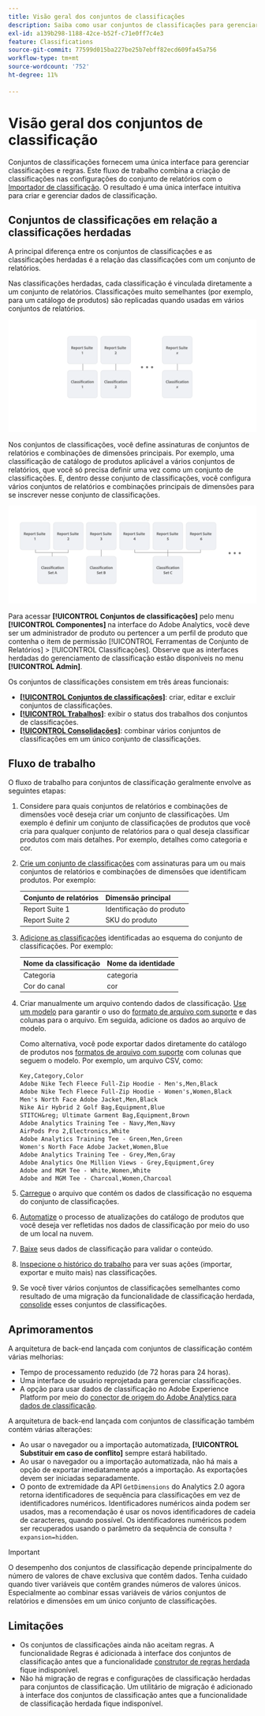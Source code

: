 ```yaml
---
title: Visão geral dos conjuntos de classificações
description: Saiba como usar conjuntos de classificações para gerenciar dados de classificação. Entenda como os conjuntos de classificações diferem das classificações herdadas.
exl-id: a139b298-1188-42ce-b52f-c71e0ff7c4e3
feature: Classifications
source-git-commit: 77599d015ba227be25b7ebff82ecd609fa45a756
workflow-type: tm+mt
source-wordcount: '752'
ht-degree: 11%

---
```


# Visão geral dos conjuntos de classificação

Conjuntos de classificações fornecem uma única interface para gerenciar classificações e regras. Este fluxo de trabalho combina a criação de classificações nas configurações do conjunto de relatórios com o [Importador de classificação](/help/components/classifications/sets/manage/set-manager.md). O resultado é uma única interface intuitiva para criar e gerenciar dados de classificação.


## Conjuntos de classificações em relação a classificações herdadas

A principal diferença entre os conjuntos de classificações e as classificações herdadas é a relação das classificações com um conjunto de relatórios.

Nas classificações herdadas, cada classificação é vinculada diretamente a um conjunto de relatórios. Classificações muito semelhantes (por exemplo, para um catálogo de produtos) são replicadas quando usadas em vários conjuntos de relatórios.

![Classificação herdada](manage/assets/classifications-legacy.svg)

Nos conjuntos de classificações, você define assinaturas de conjuntos de relatórios e combinações de dimensões principais. Por exemplo, uma classificação de catálogo de produtos aplicável a vários conjuntos de relatórios, que você só precisa definir uma vez como um conjunto de classificações. E, dentro desse conjunto de classificações, você configura vários conjuntos de relatórios e combinações principais de dimensões para se inscrever nesse conjunto de classificações.

![Conjuntos de classificações](manage/assets/classifications-sets.svg)


Para acessar **[!UICONTROL Conjuntos de classificações]** pelo menu **[!UICONTROL Componentes]** na interface do Adobe Analytics, você deve ser um administrador de produto ou pertencer a um perfil de produto que contenha o item de permissão [!UICONTROL Ferramentas de Conjunto de Relatórios] > [!UICONTROL Classificações]. Observe que as interfaces herdadas do gerenciamento de classificação estão disponíveis no menu **[!UICONTROL Admin]**.

Os conjuntos de classificações consistem em três áreas funcionais:

* [**[!UICONTROL Conjuntos de classificações]**](manage/set-manager.md): criar, editar e excluir conjuntos de classificações.
* [**[!UICONTROL Trabalhos]**](job-manager.md): exibir o status dos trabalhos dos conjuntos de classificações.
* [**[!UICONTROL Consolidações]**](consolidations/manage.md): combinar vários conjuntos de classificações em um único conjunto de classificações.


## Fluxo de trabalho

O fluxo de trabalho para conjuntos de classificação geralmente envolve as seguintes etapas:

1. Considere para quais conjuntos de relatórios e combinações de dimensões você deseja criar um conjunto de classificações. Um exemplo é definir um conjunto de classificações de produtos que você cria para qualquer conjunto de relatórios para o qual deseja classificar produtos com mais detalhes. Por exemplo, detalhes como categoria e cor.
1. [Crie um conjunto de classificações](/help/components/classifications/sets/manage/create.md) com assinaturas para um ou mais conjuntos de relatórios e combinações de dimensões que identificam produtos. Por exemplo:

   | Conjunto de relatórios | Dimensão principal |
   |---|---|
   | Report Suite 1 | Identificação do produto |
   | Report Suite 2 | SKU do produto |

1. [Adicione as classificações](/help/components/classifications/sets/manage/schema.md#add) identificadas ao esquema do conjunto de classificações. Por exemplo:

   | Nome da classificação | Nome da identidade |
   |---|---|
   | Categoria | categoria |
   | Cor do canal | cor |

1. Criar manualmente um arquivo contendo dados de classificação. [Use um modelo](/help/components/classifications/sets/manage/schema.md#template) para garantir o uso do [formato de arquivo com suporte](data-files.md#classification-set-file-formats) e das colunas para o arquivo. Em seguida, adicione os dados ao arquivo de modelo.

   Como alternativa, você pode exportar dados diretamente do catálogo de produtos nos [formatos de arquivo com suporte](data-files.md#classification-set-file-formats) com colunas que seguem o modelo. Por exemplo, um arquivo CSV, como:

   ```
   Key,Category,Color
   Adobe Nike Tech Fleece Full-Zip Hoodie - Men's,Men,Black
   Adobe Nike Tech Fleece Full-Zip Hoodie - Women's,Women,Black
   Men's North Face Adobe Jacket,Men,Black
   Nike Air Hybrid 2 Golf Bag,Equipment,Blue
   STITCH&reg; Ultimate Garment Bag,Equipment,Brown
   Adobe Analytics Training Tee - Navy,Men,Navy
   AirPods Pro 2,Electronics,White
   Adobe Analytics Training Tee - Green,Men,Green
   Women's North Face Adobe Jacket,Women,Blue
   Adobe Analytics Training Tee - Grey,Men,Gray
   Adobe Analytics One Million Views - Grey,Equipment,Grey
   Adobe and MGM Tee - White,Women,White
   Adobe and MGM Tee - Charcoal,Women,Charcoal
   ```

1. [Carregue](/help/components/classifications/sets/manage/schema.md#upload) o arquivo que contém os dados de classificação no esquema do conjunto de classificações.

1. [Automatize](/help/components/classifications/sets/manage/schema.md#automate) o processo de atualizações do catálogo de produtos que você deseja ver refletidas nos dados de classificação por meio do uso de um local na nuvem.

1. [Baixe](/help/components/classifications/sets/manage/schema.md#download) seus dados de classificação para validar o conteúdo.

1. [Inspecione o histórico do trabalho](/help/components/classifications/sets/job-manager.md) para ver suas ações (importar, exportar e muito mais) nas classificações.
1. Se você tiver vários conjuntos de classificações semelhantes como resultado de uma migração da funcionalidade de classificação herdada, [consolide](consolidations/manage.md) esses conjuntos de classificações.



## Aprimoramentos

A arquitetura de back-end lançada com conjuntos de classificação contém várias melhorias:

* Tempo de processamento reduzido (de 72 horas para 24 horas).
* Uma interface de usuário reprojetada para gerenciar classificações.
* A opção para usar dados de classificação no Adobe Experience Platform por meio do [conector de origem do Adobe Analytics para dados de classificação](https://experienceleague.adobe.com/en/docs/experience-platform/sources/connectors/adobe-applications/classifications).

A arquitetura de back-end lançada com conjuntos de classificação também contém várias alterações:

* Ao usar o navegador ou a importação automatizada, **[!UICONTROL Substituir em caso de conflito]** sempre estará habilitado.
* Ao usar o navegador ou a importação automatizada, não há mais a opção de exportar imediatamente após a importação. As exportações devem ser iniciadas separadamente.
* O ponto de extremidade da API `GetDimensions` do Analytics 2.0 agora retorna identificadores de sequência para classificações em vez de identificadores numéricos. Identificadores numéricos ainda podem ser usados, mas a recomendação é usar os novos identificadores de cadeia de caracteres, quando possível. Os identificadores numéricos podem ser recuperados usando o parâmetro da sequência de consulta `?expansion=hidden`.

>[!IMPORTANT]
>
>O desempenho dos conjuntos de classificação depende principalmente do número de valores de chave exclusiva que contêm dados. Tenha cuidado quando tiver variáveis que contêm grandes números de valores únicos. Especialmente ao combinar essas variáveis de vários conjuntos de relatórios e dimensões em um único conjunto de classificações.

## Limitações

* Os conjuntos de classificações ainda não aceitam regras. A funcionalidade Regras é adicionada à interface dos conjuntos de classificação antes que a funcionalidade [construtor de regras herdada](/help/components/classifications/crb/classification-rule-builder.md) fique indisponível.
* Não há migração de regras e configurações de classificação herdadas para conjuntos de classificação. Um utilitário de migração é adicionado à interface dos conjuntos de classificação antes que a funcionalidade de classificação herdada fique indisponível.
